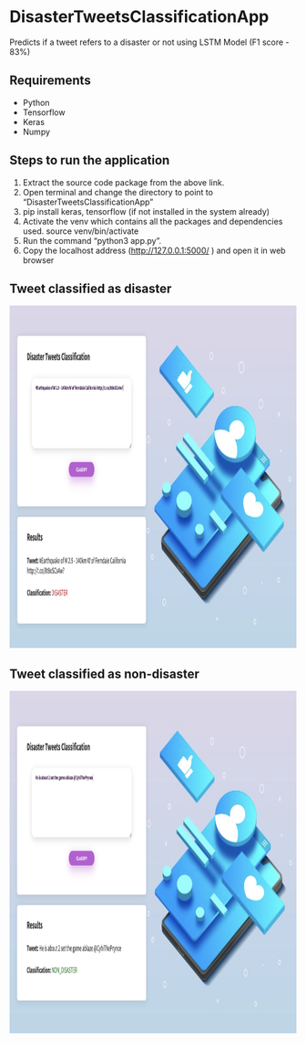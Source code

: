# DisasterTweetsClassificationApp

Predicts if a tweet refers to a disaster or not using LSTM Model (F1 score - 83%)

## Requirements
- Python<br>
- Tensorflow<br>
- Keras<br>
- Numpy


## Steps to run the application

1.	Extract the source code package from the above link.
2.	Open terminal and change the directory to point to “DisasterTweetsClassificationApp”
3.	pip install keras, tensorflow (if not installed in the system already)
4.	Activate the venv which contains all the packages and dependencies used.
source venv/bin/activate
5.	Run the command “python3 app.py”.
6.	Copy the localhost address (http://127.0.0.1:5000/ ) and open it in web browser

## **Tweet classified as disaster**
<p align="center">
  <img src="https://github.com/Nithya72/DisasterTweetsClassificationApp/blob/master/disaster.png" width="1000" height="600"/>
</p>

## **Tweet classified as non-disaster**
<p align="center">
  <img src="https://github.com/Nithya72/DisasterTweetsClassificationApp/blob/master/nondisaster.png" width="1000" height="600"/>
</p>
